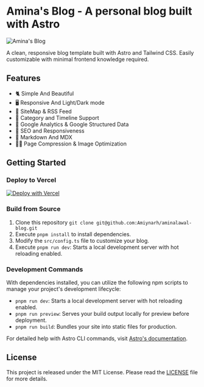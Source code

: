 # Amina's Blog - A personal blog built with Astro

![Amina's Blog](https://images.aminalawal.com/logos/blog-banner.png)

A clean, responsive blog template built with Astro and Tailwind CSS. Easily customizable with minimal frontend knowledge required.

## Features

- 🐈 Simple And Beautiful
- 🖥️️ Responsive And Light/Dark mode
- 🐛 SiteMap & RSS Feed
- 🐝 Category and Timeline Support
- 🍋 Google Analytics & Google Structured Data
- 🐜 SEO and Responsiveness
- 🍋 Markdown And MDX
- 🏂🏾 Page Compression & Image Optimization

## Getting Started

### Deploy to Vercel

[![Deploy with Vercel](https://vercel.com/button)](https://vercel.com/new/clone?repository-url=https%3A%2F%2Fgithub.com%2FAmiynarh%2Faminalawal-blog)

### Build from Source

1. Clone this repository `git clone git@github.com:Amiynarh/aminalawal-blog.git`
2. Execute `pnpm install` to install dependencies.
3. Modify the `src/config.ts` file to customize your blog.
4. Execute `pnpm run dev`: Starts a local development server with hot reloading enabled.

### Development Commands

With dependencies installed, you can utilize the following npm scripts to manage your project's development lifecycle:

- `pnpm run dev`: Starts a local development server with hot reloading enabled.
- `pnpm run preview`: Serves your build output locally for preview before deployment.
- `pnpm run build`: Bundles your site into static files for production.

For detailed help with Astro CLI commands, visit [Astro's documentation](https://docs.astro.build/en/reference/cli-reference/).

## License

This project is released under the MIT License. Please read the [LICENSE](LICENSE) file for more details.
